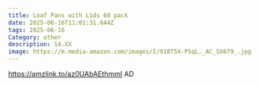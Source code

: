 ```yaml
---
title: Loaf Pans with Lids 60 pack
date: 2025-06-16T11:01:31.644Z
tags: 2025-06-16
Category: other
description: 14.XX
image: https://m.media-amazon.com/images/I/918T5X-PSqL._AC_SX679_.jpg
---
```

https://amzlink.to/az0UAbAEthmmI AD